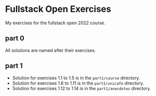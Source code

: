 # Fullstack Open Exercises

My exercises for the fullstack open 2022 course.

## part 0

All solutions are named after their exercises.

## part 1

- Solution for exercises 1.1 to 1.5 is in the `part1/course` directory.
- Solution for exercises 1.6 to 1.11 is in the `part1/unicafe` directory.
- Solution for exercises 1.12 to 1.14 is in the `part1/anecdotes` directory.
